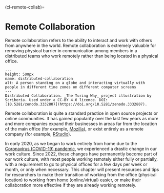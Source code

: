 (cl-remote-collab)=
# Remote Collaboration

Remote collaboration refers to the ability to interact and work with others from anywhere in the world.
Remote collaboration is extremely valuable for removing physical barrier in communication among members in a distributed teams who work remotely rather than being located in a physical office.

```{figure} ../figures/distributed-collaboration.*
---
height: 500px
name: distributed-collaboration
alt: A person standing on a globe and interacting virtually with people in different time zones on different computer screens
---
Distributed Collaboration. _The Turing Way_ project illustration by Scriberia. Used under a CC-BY 4.0 licence. DOI: [10.5281/zenodo.3332807](https://doi.org/10.5281/zenodo.3332807).
```

Remote collaboration is quite a standard practice in open source projects or online communities.
It has gained popularity over the last few years as more and more companies expand their businesses in areas far from the location of the main office (for example, [Mozilla](https://www.mozilla.org/en-GB/)), or exist entirely as a remote company (for example, [RStudio](https://rstudio.com/about/)).

In early 2020, as we began to work entirely from home due to the [Coronavirus (COVID-19) pandemic](https://www.who.int/emergencies/diseases/novel-coronavirus-2019), we experienced a drastic change in our work culture.
Since 2022, these changes have permanently become part of our work culture, with most people working remotely either fully or partially, with a requirement to go to physical offices for a few days per week or month, or only when necessary.
This chapter will present resources and tips for researchers to make their transition of working from the office (physical location) to working from home (online/virtual) easier, or make their collaboration more effective if they are already working remotely.

<!--- Add a summary of all the subchapters --->
